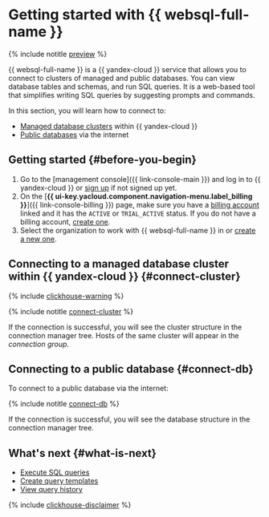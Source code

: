 # Getting started with {{ websql-full-name }}

{% include notitle [preview](../_includes/note-preview.md) %}

{{ websql-full-name }} is a {{ yandex-cloud }} service that allows you to connect to clusters of managed and public databases. You can view database tables and schemas, and run SQL queries. It is a web-based tool that simplifies writing SQL queries by suggesting prompts and commands.

In this section, you will learn how to connect to:

* [Managed database clusters](#connect-cluster) within {{ yandex-cloud }}
* [Public databases](#connect-db) via the internet

## Getting started {#before-you-begin}

1. Go to the [management console]({{ link-console-main }}) and log in to {{ yandex-cloud }} or [sign up](https://yandex.com/support/id/authorization/registration.html) if not signed up yet.
1. On the [**{{ ui-key.yacloud.component.navigation-menu.label_billing }}**]({{ link-console-billing }}) page, make sure you have a [billing account](../billing/concepts/billing-account.md) linked and it has the `ACTIVE` or `TRIAL_ACTIVE` status. If you do not have a billing account, [create one](../billing/quickstart/index.md).
1. Select the organization to work with {{ websql-full-name }} in or [create a new one](../organization/operations/enable-org).

## Connecting to a managed database cluster within {{ yandex-cloud }} {#connect-cluster}

{% include [clickhouse-warning](../_includes/websql/clickhouse-warning.md) %}

{% include notitle [connect-cluster](../_includes/websql/connect-to-cluster.md) %}

If the connection is successful, you will see the cluster structure in the connection manager tree. Hosts of the same cluster will appear in the _connection group_.

## Connecting to a public database {#connect-db}

To connect to a public database via the internet:

{% include notitle [connect-db](../_includes/websql/connect-to-db.md) %}

If the connection is successful, you will see the database structure in the connection manager tree.

## What's next {#what-is-next}

* [Execute SQL queries](operations/query-executor.md)
* [Create query templates](operations/templates.md)
* [View query history](operations/history.md)

{% include [clickhouse-disclaimer](../_includes/clickhouse-disclaimer.md) %}